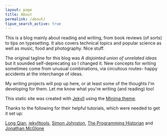 ```yaml
---
layout: page
title: About
permalink: /about/
tipue_search_active: true
---
```


This is a blog mainly about reading and writing, from book reviews (of sorts) to tips on typesetting. It also covers technical topics and popular science as well as music, food and photography. Nice stuff.

The original tagline for this blog was _A disjointed union of unrelated ideas_ but it sounded self-deprecating so I changed it. New concepts for writing sometimes come from unusual combinations, via circuitous routes- happy accidents at the interchange of ideas.

My writing projects will pop up here, or at least some of the thoughts I'm developing for them. Let me know what you're writing (and reading) too!  

This static site was created with [Jekyll](https://jekyllrb.com/ "Jekyll") using the [Minima theme](https://github.com/jekyll/minima/ "Minima Jekyll theme"). 


Thanks to the following for their helpful tutorials, which were needed to get it set up: 

[Long Qian](https://longqian.me "Long Qian"), [jekylltools](https://github.com/jekylltools/jekyll-tipue-search "jekylltools"), [Simon Johnston](https://simonkjohnston.life/ "Randomizer"), [The Programming Historian](https://programminghistorian.org/ "The Programming Historian") and [Jonathan McGlone](http://jmcglone.com/ "Jonathan McGlone")